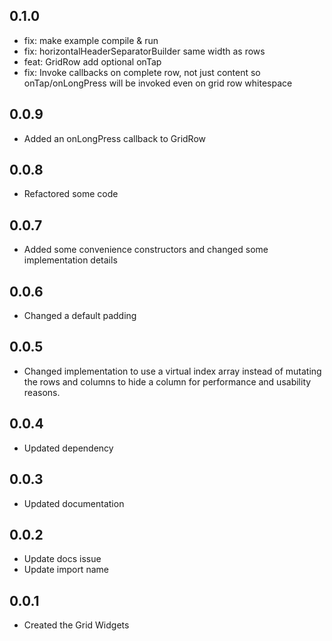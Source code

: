 ## 0.1.0

- fix: make example compile & run
- fix: horizontalHeaderSeparatorBuilder same width as rows
- feat: GridRow add optional onTap
- fix: Invoke callbacks on complete row, not just content so onTap/onLongPress will be invoked even on grid row whitespace

## 0.0.9

- Added an onLongPress callback to GridRow

## 0.0.8

- Refactored some code

## 0.0.7

- Added some convenience constructors and changed some implementation details

## 0.0.6

- Changed a default padding

## 0.0.5

- Changed implementation to use a virtual index array instead of mutating the
  rows and columns to hide a column for performance and usability reasons.

## 0.0.4

- Updated dependency

## 0.0.3

- Updated documentation

## 0.0.2

- Update docs issue
- Update import name

## 0.0.1

- Created the Grid Widgets
